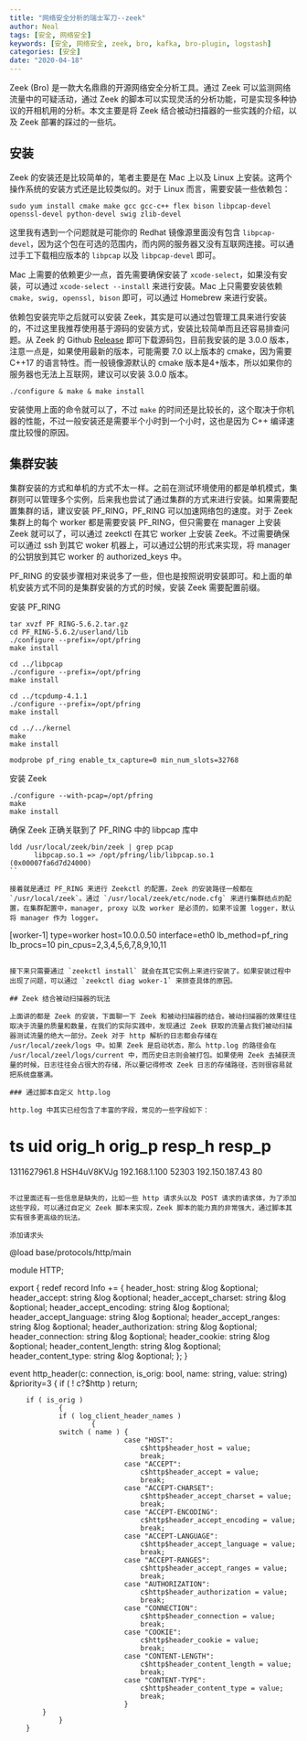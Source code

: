 ```yaml
---
title: "网络安全分析的瑞士军刀--zeek"
author: Neal
tags: [安全, 网络安全]
keywords: [安全, 网络安全, zeek, bro, kafka, bro-plugin, logstash]
categories: [安全]
date: "2020-04-18" 
---
```


Zeek (Bro) 是一款大名鼎鼎的开源网络安全分析工具。通过 Zeek 可以监测网络流量中的可疑活动，通过 Zeek 的脚本可以实现灵活的分析功能，可是实现多种协议的开相机用的分析。本文主要是将 Zeek 结合被动扫描器的一些实践的介绍，以及 Zeek 部署的踩过的一些坑。

## 安装

Zeek 的安装还是比较简单的，笔者主要是在 Mac 上以及 Linux 上安装。这两个操作系统的安装方式还是比较类似的。对于 Linux 而言，需要安装一些依赖包：

```
sudo yum install cmake make gcc gcc-c++ flex bison libpcap-devel openssl-devel python-devel swig zlib-devel
```

这里我有遇到一个问题就是可能你的 Redhat 镜像源里面没有包含 `libpcap-devel`，因为这个包在可选的范围内，而内网的服务器又没有互联网连接。可以通过手工下载相应版本的 `libpcap` 以及 `libpcap-devel` 即可。

Mac 上需要的依赖更少一点，首先需要确保安装了 `xcode-select`，如果没有安装，可以通过 `xcode-select --install` 来进行安装。Mac 上只需要安装依赖 `cmake, swig, openssl, bison` 即可，可以通过 Homebrew 来进行安装。

依赖包安装完毕之后就可以安装 Zeek，其实是可以通过包管理工具来进行安装的，不过这里我推荐使用基于源码的安装方式，安装比较简单而且还容易排查问题。从 Zeek 的 Github [Release](https://github.com/zeek/zeek/releases) 即可下载源码包，目前我安装的是 3.0.0 版本，注意一点是，如果使用最新的版本，可能需要 7.0 以上版本的 cmake，因为需要 C++17 的语言特性。而一般镜像源默认的 cmake 版本是4+版本，所以如果你的服务器也无法上互联网，建议可以安装 3.0.0 版本。

```
./configure & make & make install
```

安装使用上面的命令就可以了，不过 `make` 的时间还是比较长的，这个取决于你机器的性能，不过一般安装还是需要半个小时到一个小时，这也是因为 C++ 编译速度比较慢的原因。

## 集群安装

集群安装的方式和单机的方式不太一样。之前在测试环境使用的都是单机模式，集群则可以管理多个实例，后来我也尝试了通过集群的方式来进行安装。如果需要配置集群的话，建议安装 PF_RING，PF_RING 可以加速网络包的速度。对于 Zeek 集群上的每个 worker 都是需要安装 PF_RING，但只需要在 manager 上安装 Zeek 就可以了，可以通过 zeekctl 在其它 worker 上安装 Zeek。不过需要确保可以通过 ssh 到其它 woker 机器上，可以通过公钥的形式来实现，将 manager 的公钥放到其它 worker 的 authorized_keys 中。

PF_RING 的安装步骤相对来说多了一些，但也是按照说明安装即可。和上面的单机安装方式不同的是集群安装的方式的时候，安装 Zeek 需要配置前缀。

安装 PF_RING

```
tar xvzf PF_RING-5.6.2.tar.gz
cd PF_RING-5.6.2/userland/lib
./configure --prefix=/opt/pfring
make install

cd ../libpcap
./configure --prefix=/opt/pfring
make install

cd ../tcpdump-4.1.1
./configure --prefix=/opt/pfring
make install

cd ../../kernel
make
make install

modprobe pf_ring enable_tx_capture=0 min_num_slots=32768
```

安装 Zeek

```
./configure --with-pcap=/opt/pfring
make 
make install
```

确保 Zeek 正确关联到了 PF_RING 中的 libpcap 库中

```
ldd /usr/local/zeek/bin/zeek | grep pcap
      libpcap.so.1 => /opt/pfring/lib/libpcap.so.1 (0x00007fa6d7d24000)
``

接着就是通过 PF_RING 来进行 Zeekctl 的配置，Zeek 的安装路径一般都在 `/usr/local/zeek`。通过 `/usr/local/zeek/etc/node.cfg` 来进行集群结点的配置，在集群配置中，manager, proxy 以及 worker 是必须的，如果不设置 logger，默认将 manager 作为 logger。

```
[worker-1]
type=worker
host=10.0.0.50
interface=eth0
lb_method=pf_ring
lb_procs=10
pin_cpus=2,3,4,5,6,7,8,9,10,11
```

接下来只需要通过 `zeekctl install` 就会在其它实例上来进行安装了。如果安装过程中出现了问题，可以通过 `zeekctl diag woker-1` 来排查具体的原因。

## Zeek 结合被动扫描器的玩法

上面讲的都是 Zeek 的安装，下面聊一下 Zeek 和被动扫描器的结合。被动扫描器的效果往往取决于流量的质量和数量，在我们的实际实践中，发现通过 Zeek 获取的流量占我们被动扫描器测试流量的绝大一部分。Zeek 对于 http 解析的日志都会存储在 /usr/local/zeek/logs 中。如果 Zeek 是启动状态，那么 http.log 的路径会在 /usr/local/zeel/logs/current 中，而历史日志则会被打包。如果使用 Zeek 去捕获流量的时候，日志往往会占很大的存储，所以要记得修改 Zeek 日志的存储路径，否则很容易就把系统盘塞满。

### 通过脚本自定义 http.log

http.log 中其实已经包含了丰富的字段，常见的一些字段如下：

```
# ts          uid          orig_h        orig_p  resp_h         resp_p
1311627961.8  HSH4uV8KVJg  192.168.1.100 52303   192.150.187.43 80
```

不过里面还有一些信息是缺失的，比如一些 http 请求头以及 POST 请求的请求体，为了添加这些字段，可以通过自定义 Zeek 脚本来实现，Zeek 脚本的能力真的非常强大，通过脚本其实有很多更高级的玩法。

添加请求头

```
@load base/protocols/http/main

module HTTP;

export {
	redef record Info += {
	      header_host:    string  &log    &optional;
            header_accept:  string  &log    &optional;
            header_accept_charset:  string  &log    &optional;
            header_accept_encoding:  string  &log    &optional;
            header_accept_language:  string  &log    &optional;
            header_accept_ranges:  string  &log    &optional;
            header_authorization:  string  &log    &optional;
            header_connection:  string  &log    &optional;
            header_cookie:  string  &log    &optional;
            header_content_length:  string  &log    &optional;
            header_content_type:  string  &log    &optional;
	};
}

event http_header(c: connection, is_orig: bool, name: string, value: string) &priority=3
        {
        if ( ! c?$http )
                return;

        if ( is_orig )
                {
                if ( log_client_header_names )
                        {
				switch ( name ) {
                                case "HOST":
                                    c$http$header_host = value;
                                    break;
                                case "ACCEPT":
                                    c$http$header_accept = value;
                                    break;
                                case "ACCEPT-CHARSET":
                                    c$http$header_accept_charset = value;
                                    break;
                                case "ACCEPT-ENCODING":
				                    c$http$header_accept_encoding = value;
                                    break;
                                case "ACCEPT-LANGUAGE":
                                    c$http$header_accept_language = value;
                                    break;
                                case "ACCEPT-RANGES":
                                    c$http$header_accept_ranges = value;
                                    break;
                                case "AUTHORIZATION":
                                    c$http$header_authorization = value;
                                    break;
                                case "CONNECTION":
                                    c$http$header_connection = value;
                                    break;
                                case "COOKIE":
                                    c$http$header_cookie = value;
                                    break;
                                case "CONTENT-LENGTH":
                                    c$http$header_content_length = value;
                                    break;
                                case "CONTENT-TYPE":
                                    c$http$header_content_type = value;
                                    break;
                                }
			}
                }
        }
```